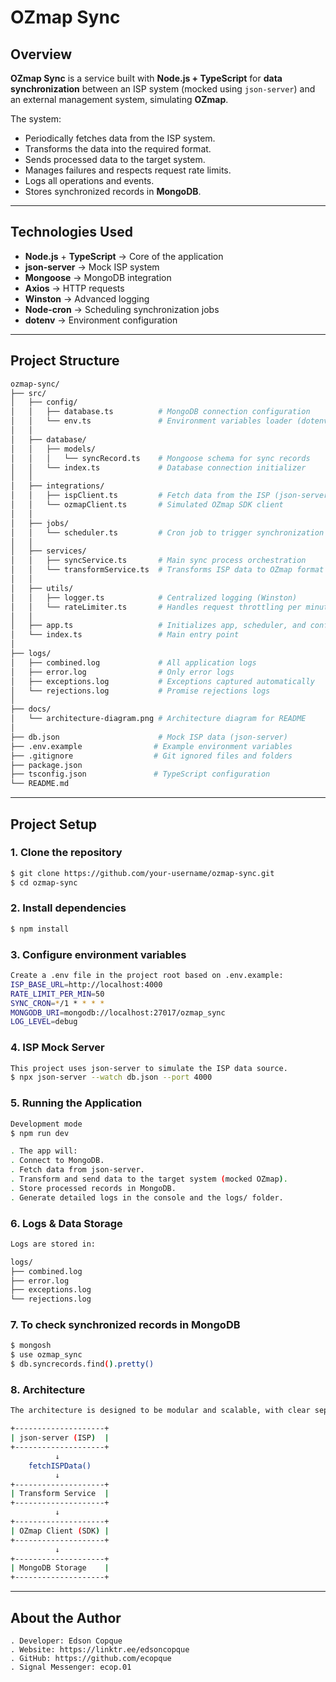# OZmap Sync

## Overview

**OZmap Sync** is a service built with **Node.js + TypeScript** for **data synchronization** between an ISP system (mocked using `json-server`) and an external management system, simulating **OZmap**.

The system:
- Periodically fetches data from the ISP system.
- Transforms the data into the required format.
- Sends processed data to the target system.
- Manages failures and respects request rate limits.
- Logs all operations and events.
- Stores synchronized records in **MongoDB**.

---

## Technologies Used

- **Node.js** + **TypeScript** → Core of the application  
- **json-server** → Mock ISP system  
- **Mongoose** → MongoDB integration  
- **Axios** → HTTP requests  
- **Winston** → Advanced logging  
- **Node-cron** → Scheduling synchronization jobs  
- **dotenv** → Environment configuration

---

## Project Structure
```bash
ozmap-sync/
├── src/
│   ├── config/
│   │   ├── database.ts          # MongoDB connection configuration
│   │   └── env.ts               # Environment variables loader (dotenv)
│   │
│   ├── database/
│   │   ├── models/
│   │   │   └── syncRecord.ts    # Mongoose schema for sync records
│   │   └── index.ts             # Database connection initializer
│   │
│   ├── integrations/
│   │   ├── ispClient.ts         # Fetch data from the ISP (json-server)
│   │   └── ozmapClient.ts       # Simulated OZmap SDK client
│   │
│   ├── jobs/
│   │   └── scheduler.ts         # Cron job to trigger synchronization
│   │
│   ├── services/
│   │   ├── syncService.ts       # Main sync process orchestration
│   │   └── transformService.ts  # Transforms ISP data to OZmap format
│   │
│   ├── utils/
│   │   ├── logger.ts            # Centralized logging (Winston)
│   │   └── rateLimiter.ts       # Handles request throttling per minute
│   │
│   ├── app.ts                   # Initializes app, scheduler, and configs
│   └── index.ts                 # Main entry point
│
├── logs/
│   ├── combined.log             # All application logs
│   ├── error.log                # Only error logs
│   ├── exceptions.log           # Exceptions captured automatically
│   └── rejections.log           # Promise rejections logs
│
├── docs/
│   └── architecture-diagram.png # Architecture diagram for README
│
├── db.json                      # Mock ISP data (json-server)
├── .env.example                # Example environment variables
├── .gitignore                  # Git ignored files and folders
├── package.json
├── tsconfig.json               # TypeScript configuration
└── README.md

```

---

## Project Setup

### **1. Clone the repository**
```bash
$ git clone https://github.com/your-username/ozmap-sync.git
$ cd ozmap-sync
```

### **2. Install dependencies**
```bash
$ npm install
```

### **3. Configure environment variables**
```bash
Create a .env file in the project root based on .env.example:
ISP_BASE_URL=http://localhost:4000
RATE_LIMIT_PER_MIN=50
SYNC_CRON=*/1 * * * *
MONGODB_URI=mongodb://localhost:27017/ozmap_sync
LOG_LEVEL=debug
```

### **4. ISP Mock Server**
```bash
This project uses json-server to simulate the ISP data source.
$ npx json-server --watch db.json --port 4000
```

### **5. Running the Application**
```bash
Development mode
$ npm run dev

. The app will:
. Connect to MongoDB.
. Fetch data from json-server.
. Transform and send data to the target system (mocked OZmap).
. Store processed records in MongoDB.
. Generate detailed logs in the console and the logs/ folder.
```

### **6. Logs & Data Storage**
```bash
Logs are stored in:

logs/
├── combined.log
├── error.log
├── exceptions.log
└── rejections.log
```

### **7. To check synchronized records in MongoDB**
```bash
$ mongosh
$ use ozmap_sync
$ db.syncrecords.find().pretty()
```

### **8. Architecture**
```bash
The architecture is designed to be modular and scalable, with clear separation of concerns:

+--------------------+
| json-server (ISP)  |
+--------------------+
          ↓
    fetchISPData()
          ↓
+--------------------+
| Transform Service  |
+--------------------+
          ↓
+--------------------+
| OZmap Client (SDK) |
+--------------------+
          ↓
+--------------------+
| MongoDB Storage    |
+--------------------+
```

---

## About the Author
    . Developer: Edson Copque
    . Website: https://linktr.ee/edsoncopque
    . GitHub: https://github.com/ecopque
    . Signal Messenger: ecop.01
